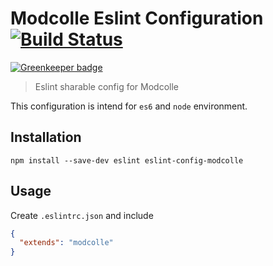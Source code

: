 # Modcolle Eslint Configuration [![Build Status](https://travis-ci.org/makemek/eslint-config-modcolle.svg?branch=master)](https://travis-ci.org/makemek/eslint-config-modcolle)

[![Greenkeeper badge](https://badges.greenkeeper.io/makemek/modcolle-eslint-config.svg)](https://greenkeeper.io/)
>Eslint sharable config for Modcolle

This configuration is intend for `es6` and `node` environment.

## Installation
```
npm install --save-dev eslint eslint-config-modcolle
```

## Usage
Create `.eslintrc.json` and include
```json
{
  "extends": "modcolle"
}
```
